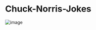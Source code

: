 # Chuck-Norris-Jokes
![image](https://user-images.githubusercontent.com/62565008/210854921-2164acea-2397-4360-87b1-f5eb3b3669bf.png)
